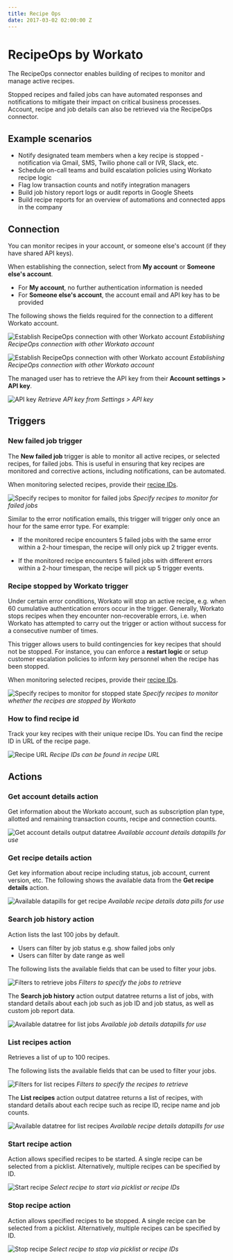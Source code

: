 ```yaml
---
title: Recipe Ops
date: 2017-03-02 02:00:00 Z
---
```


# RecipeOps by Workato
The RecipeOps connector enables building of recipes to monitor and manage active recipes.

Stopped recipes and failed jobs can have automated responses and notifications to mitigate their impact on critical business processes. Account, recipe and job details can also be retrieved via the RecipeOps connector.

## Example scenarios
- Notify designated team members when a key recipe is stopped - notification via Gmail, SMS, Twilio phone call or IVR, Slack, etc.
- Schedule on-call teams and build escalation policies using Workato recipe logic
- Flag low transaction counts and notify integration managers
- Build job history report logs or audit reports in Google Sheets
- Build recipe reports for an overview of automations and connected apps in the company

## Connection
You can monitor recipes in your account, or someone else's account (if they have shared API keys).

When establishing the connection, select from **My account** or **Someone else's account**.
- For **My account**, no further authentication information is needed
- For **Someone else's account**, the account email and API key has to be provided

The following shows the fields required for the connection to a different Workato account.

![Establish RecipeOps connection with other Workato account](/assets/images/recipe-ops/establish-connection.png)
*Establishing RecipeOps connection with other Workato account*

![Establish RecipeOps connection with other Workato account](/assets/images/recipe-ops/establish-workato-admin-connection.gif)
*Establishing RecipeOps connection with other Workato account*

The managed user has to retrieve the API key from their **Account settings > API key**.

![API key](/assets/images/recipe-ops/api-key.png)
*Retrieve API key from Settings > API key*

## Triggers

### New failed job trigger
The **New failed job** trigger is able to monitor all active recipes, or  selected recipes, for failed jobs. This is useful in ensuring that key recipes are monitored and corrective actions, including notifications, can be automated.

When monitoring selected recipes, provide their [recipe IDs](#how-to-find-recipe-id).

![Specify recipes to monitor for failed jobs](/assets/images/recipe-ops/specify-recipes-to-monitor-failed-jobs.gif)
*Specify recipes to monitor for failed jobs*

Similar to the error notification emails, this trigger will trigger only once an hour for the same error type. For example:

- If the monitored recipe encounters 5 failed jobs with the same error within a 2-hour timespan, the recipe will only pick up 2 trigger events.

- If the monitored recipe encounters 5 failed jobs with different errors within a 2-hour timespan, the recipe will pick up 5 trigger events.

### Recipe stopped by Workato trigger
Under certain error conditions, Workato will stop an active recipe, e.g. when 60 cumulative authentication errors occur in the trigger. Generally, Workato stops recipes when they encounter non-recoverable errors, i.e. when Workato has attempted to carry out the trigger or action without success for a consecutive number of times.

This trigger allows users to build contingencies for key recipes that should not be stopped. For instance, you can enforce a **restart logic** or setup customer escalation policies to inform key personnel when the recipe has been stopped.

When monitoring selected recipes, provide their [recipe IDs](#how-to-find-recipe-id).

![Specify recipes to monitor for stopped state](/assets/images/recipe-ops/specify-recipes-to-monitor-stopped-recipes.gif)
*Specify recipes to monitor whether the recipes are stopped by Workato*

### How to find recipe id
Track your key recipes with their unique recipe IDs. You can find the recipe ID in URL of the recipe page. 

![Recipe URL](/assets/images/recipe-ops/recipe-url.png)
*Recipe IDs can be found in recipe URL*

## Actions

### Get account details action
Get information about the Workato account, such as subscription plan type, allotted and remaining transaction counts, recipe and connection counts.

![Get account details output datatree](/assets/images/recipe-ops/get-account-details.png)
*Available account details datapills for use*

### Get recipe details action
Get key information about recipe including status, job account, current version, etc. The following shows the available data from the **Get recipe details** action.

![Available datapills for get recipe](/assets/images/recipe-ops/available-datatree-for-get-recipe.gif)
*Available recipe details data pills for use*

### Search job history action
Action lists the last 100 jobs by default.
- Users can filter by job status e.g. show failed jobs only
- Users can filter by date range as well

The following lists the available fields that can be used to filter your jobs.

![Filters to retrieve jobs](/assets/images/recipe-ops/filters-to-retrieve-jobs.gif)
*Filters to specify the jobs to retrieve*

The **Search job history** action output datatree returns a list of jobs, with standard details about each job such as job ID and job status, as well as custom job report data.

![Available datatree for list jobs](/assets/images/recipe-ops/available-datatree-for-list-jobs.gif)
*Available job details datapills for use*

### List recipes action
Retrieves a list of up to 100 recipes.

The following lists the available fields that can be used to filter your jobs.

![Filters for list recipes](/assets/images/recipe-ops/filters-for-list-recipes.gif)
*Filters to specify the recipes to retrieve*

The **List recipes** action output datatree returns a list of recipes, with standard details about each recipe such as recipe ID, recipe name and job counts.

![Available datatree for list recipes](/assets/images/recipe-ops/available-datatree-for-list-recipes.gif)
*Available recipe details datapills for use*

### Start recipe action
Action allows specified recipes to be started. A single recipe can be selected from a picklist. Alternatively, multiple recipes can be specified by ID.

![Start recipe](/assets/images/recipe-ops/start-recipe.gif)
*Select recipe to start via picklist or recipe IDs*

### Stop recipe action
Action allows specified recipes to be stopped. A single recipe can be selected from a picklist. Alternatively, multiple recipes can be specified by ID.

![Stop recipe](/assets/images/recipe-ops/stop-recipe.gif)
*Select recipe to stop via picklist or recipe IDs*
